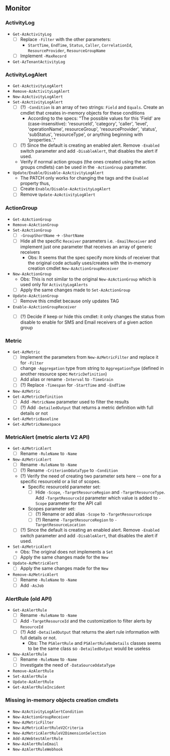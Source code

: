 ## Monitor

### ActivityLog

* `Get-AzActivityLog`
    - [ ] Replace `-Filter` with the other parameters:
        * `StartTime`, `EndTime`, `Status`, `Caller`, `CorrelationId`, `ResourceProvider`, `ResourceGroupName`
    - [ ] Implement `-MaxRecord`
* `Get-AzTenantActivityLog`


### ActivityLogAlert

* `Get-AzActivityLogAlert`
* `Remove-AzActivityLogAlert`
* `New-AzActivityLogAlert`
* `Set-AzActivityLogAlert`
    - [ ] (?) `-Condition` is an array of two strings: `Field` and `Equals`. Create an cmdlet that creates in-memory objects for these conditions
        * According to the specs: "The possible values for this 'Field' are (case-insensitive): 'resourceId', 'category', 'caller', 'level', 'operationName', resourceGroup', 'resourceProvider', 'status', 'subStatus', 'resourceType', or anything beginning with 'properties.'."
    - [ ] (?) Since the default is creating an enabled alert. Remove `-Enabled` switch parameter and add `-DisableAlert`, that disables the alert if used.
    - Verify if normal action groups (the ones created using the action groups cmdlets) can be used in the `-ActionGroup` parameter.
* `Update/Enable/Disable-AzActivityLogAlert`
    * The PATCH only works for changing the tags and the `Enabled` property thus,
    - [ ] Create `Enable/Disable-AzActivityLogAlert`
    - [ ] Remove `Update-AzActivityLogAlert`

### ActionGroup

* `Get-AzActionGroup`
* `Remove-AzActionGroup`
* `Set-AzActionGroup`
    - [ ] `-GroupShortName` -> `-ShortName`
    - [ ] Hide all the specific `Receiver` parameters i.e. `-EmailReceiver` and implement just one parameter that receives an array of generic receivers
        * Obs: It seems that the spec specify more kinds of receiver that the original code actually uses/creates with the in-memory creation cmdlet `New-AzActionGroupReceiver`
* `New-AzActionGroup`
    * Obs: This is not similar to the original `New-AzActionGroup` which is used only for `ActivityLogAlerts`
    - [ ] Apply the same changes made to `Set-AzActionGroup`
* `Update-AzActionGroup`
    - [ ] Remove this cmdlet because only updates TAG
* `Enable-AzActionGroupReceiver`
    - [ ] (?) Decide if keep or hide this cmdlet: it only changes the status from disable to enable for SMS and Email receivers of a given action group


### Metric

* `Get-AzMetric`
    - [ ] Implement the parameters from `New-AzMetricFilter` and replace it for `-Filter`
    - [ ] change `-Aggregation` type from string to `AggregationType` (defined in another resource spec `MetricDefinition`)
    - [ ] Add alias or rename `-Interval` to `-TimeGrain`
    - [ ] (?) Replace `-Timespan` for `-StartTime` and `-EndTime`
* `New-AzMetric`
* `Get-AzMetricDefinition`
    - [ ] Add `-MetricName` parameter used to filter the results
    - [ ] (?) Add `-DetailedOutput` that returns a metric definition with full details or not
* `Get-AzMetricBaseline`
* `Get-AzMetricNamespace`

### MetricAlert (metric alerts V2 API)

* `Get-AzMetricAlert`
    - [ ] Rename `-RuleName` to `-Name`
* `New-AzMetricAlert`
    - [ ] Rename `-RuleName` to `-Name`
    - [ ] (?) Rename `-CriterionOdataType` to `-Condition`
    * (?) Verify the need of creating two parameter sets here -- one for a specific resourceId or a list of scopes.
        * Specific resourceId parameter set:
            - [ ] Hide `-Scope`, `-TargetResourceRegion` and `-TargetResourceType`. Add `-TargetResourceId` parameter which value is added to `-Scope` parameter for the API call
        * Scopes parameter set:
            - [ ] (?) Rename or add alias `-Scope` to `-TargetResourceScope`
            - [ ] (?) Rename `-TargetResourceRegion` to `-TargetResourceLocation`
    - [ ] (?) Since the default is creating an enabled alert. Remove `-Enabled` switch parameter and add `-DisableAlert`, that disables the alert if used.
* `Set-AzMetricAlert`
    * Obs: The original does not implements a `Set`
    - [ ] Apply the same changes made for the `New`
* `Update-AzMetricAlert`
    - [ ] Apply the same changes made for the `New`
* `Remove-AzMetricAlert`
    - [ ] Rename `-RuleName` to `-Name`
    - [ ] Add `-AsJob`

### AlertRule (old API)

* `Get-AzAlertRule`
    - [ ] Rename `-RuleName` to `-Name`
    - [ ] Add `-TargetResourceId` and the customization to filter alerts by `ResourceId`
    - [ ] (?) Add `-DetailedOutput` that returns the alert rule information with full details or not.
        * Obs: The `PSAlertRule` and `PSAlertRuleNoDetails` classes seems to be the same class so `-DetailedOutput` would be useless
* `New-AzAlertRule`
    - [ ] Rename `-RuleName` to `-Name`
    - [ ] Investigate the need of `-DataSourceOdataType`
* `Remove-AzAlertRule`
* `Set-AzAlertRule`
* `Update-AzAlertRule`
* `Get-AzAlertRuleIncident`

### Missing in-memory objects creation cmdlets

* `New-AzActivityLogAlertCondition`
* `New-AzActionGroupReceiver`
* `New-AzMetricFilter`
* `New-AzMetricAlertRuleV2Criteria`
* `New-AzMetricAlertRuleV2DimensionSelection`
* `Add-AzWebtestAlertRule`
* `New-AzAlertRuleEmail`
* `New-AzAlertRuleWebhook`
